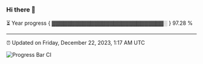 ### Hi there 👋

⏳ Year progress { ▓▓▓▓▓▓▓▓▓▓▓▓▓▓▓▓▓▓▓▓▓▓▓▓▓▓▓▓▓░ } 97.28 %

---

⏰ Updated on Friday, December 22, 2023, 1:17 AM UTC

![Progress Bar CI](https://github.com/arthurbuhl/arthurbuhl/workflows/Progress%20Bar%20CI/badge.svg)
